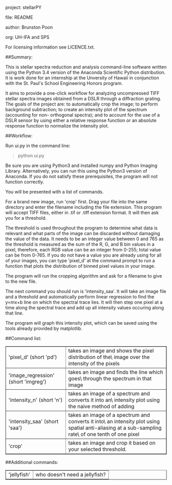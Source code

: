 project: stellarPY

file: README

author: Brunston Poon

org: UH-IFA and SPS

For licensing information see LICENCE.txt.

##Summary:

This is stellar spectra reduction and analysis command-line software written
using the Python 3.4 version of the Anaconda Scientific Python distribution. It 
is work done for an internship at the Unversity of Hawaii in conjunction with 
the St. Paul's School Engineering Honors program.

It aims to provide a one-click workflow for analyzing uncompressed TIFF stellar
spectra images obtained from a DSLR through a diffraction grating. The goals of
the project are: to automatically crop the image; to perform background 
subtraction; to create an intensity plot of the spectrum (accounting for non-
orthogonal spectra); and to account for the use of a DSLR sensor by using either 
a relative response function or an absolute response function to normalize the 
intensity plot.

##Workflow:

Run ui.py in the command line:

> python ui.py

Be sure you are using Python3 and installed numpy and Python Imaging Library.
Alternatively, you can run this using the Python3 version of Anaconda.
If you do not satisfy these prerequisites, the program will not function
correctly.

You will be presented with a list of commands.

For a brand new image, run 'crop' first. Drag your file into the same directory
and enter the filename including the file extension. This program will accept
TIFF files, either in .tif or .tiff extension format. It will then ask you for a
threshold.

The threshold is used throughout the program to determine what data is relevant
and what parts of the image can be discarded without damaging the value of the
data. It needs to be an integer value between 0 and 765 as the threshold is
measured as the sum of the R, G, and B bin values in a pixel, therefore, 
each RGB value can be an integer from 0-255; total value can be from 0-765. If
you do not have a value you are already using for all of your images, you can
type 'pixel_d' at the command prompt to run a function that plots the
distribution of binned pixel values in your image.

The program will run the cropping algorithm and ask for a filename to give to
the new file.

The next command you should run is 'intensity_saa'. It will take an image file
and a threshold and automatically perform linear regression to find the y=mx+b
line on which the spectral trace lies. It will then step one pixel at a time
along the spectral trace and add up all intensity values occuring along that
line.

The program will graph this intensity plot, which can be saved using the tools
already provided by matplotlib.


##Command list:

<table border="1" style="width:100%">
  <tr>
    <td>'pixel_d' (short 'pd')</td>
    <td>takes an image and shows the pixel distribution of the\
	image over the intensity of the pixels</td>
  </tr>
  <tr>
    <td>'image_regression' (short 'imgreg')</td>
    <td>takes an image and finds the line which goes\
	through the spectrum in that image</td>
  </tr>
  <tr>
    <td>'intensity_n' (short 'n')</td>
    <td>takes an image of a spectrum and converts it into an\
	intensity plot using the naive method of adding</td>
  </tr>
  <tr>
    <td>'intensity_saa' (short 'saa')</td>
    <td>takes an image of a spectrum and converts it into\
	an intensity plot using spatial anti-aliasing at a sub-sampling rate\
	of one tenth of one pixel</td>
  </tr>
  <tr>
    <td>'crop'</td>
    <td>takes an image and crop it based on your selected threshold.</td>
  </tr>
</table>

##Additional commands:

<table border="1" style="width:100%">
  <tr>
    <td>'jellyfish'</td>
    <td>who doesn't need a jellyfish?</td>
  </tr>
</table>